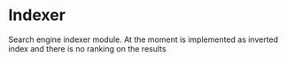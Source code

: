 # Indexer

Search engine indexer module. At the moment is implemented as inverted index and there is no ranking on the results

